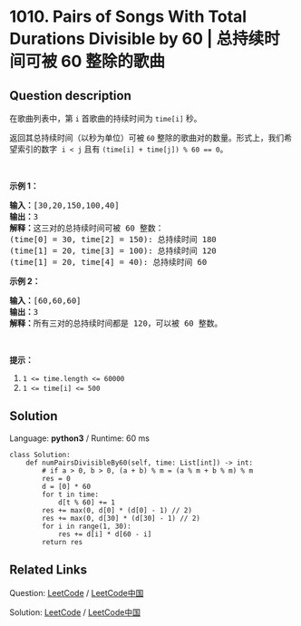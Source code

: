 # 1010. Pairs of Songs With Total Durations Divisible by 60 | 总持续时间可被 60 整除的歌曲

## Question description

<!--If you want to use the English description, use <p>In a list of songs, the <code>i</code>-th&nbsp;song has a duration of&nbsp;<code>time[i]</code> seconds.&nbsp;</p>

<p>Return the number of pairs of songs for which their total&nbsp;duration in seconds is divisible by <code>60</code>.&nbsp; Formally, we want the number of&nbsp;indices <code>i &lt; j</code> with <code>(time[i] + time[j]) % 60 == 0</code>.</p>

<p>&nbsp;</p>

<p><strong>Example 1:</strong></p>

<pre>
<strong>Input: </strong><span id="example-input-1-1">[30,20,150,100,40]</span>
<strong>Output: </strong><span id="example-output-1">3</span>
<strong>Explanation: </strong>Three pairs have a total duration divisible by 60:
(time[0] = 30, time[2] = 150): total duration 180
(time[1] = 20, time[3] = 100): total duration 120
(time[1] = 20, time[4] = 40): total duration 60
</pre>

<div>
<p><strong>Example 2:</strong></p>

<pre>
<strong>Input: </strong><span id="example-input-2-1">[60,60,60]</span>
<strong>Output: </strong><span id="example-output-2">3</span>
<strong>Explanation: </strong>All three pairs have a total duration of 120, which is divisible by 60.
</pre>
</div>

<p>&nbsp;</p>

<p><strong>Note:</strong></p>

<ol>
	<li><code>1 &lt;= time.length &lt;= 60000</code></li>
	<li><code>1 &lt;= time[i] &lt;= 500</code></li>
</ol> instead-->
<p>在歌曲列表中，第 <code>i</code> 首歌曲的持续时间为 <code>time[i]</code> 秒。</p>

<p>返回其总持续时间（以秒为单位）可被 <code>60</code> 整除的歌曲对的数量。形式上，我们希望索引的数字&nbsp;&nbsp;<code>i &lt; j</code> 且有&nbsp;<code>(time[i] + time[j]) % 60 == 0</code>。</p>

<p>&nbsp;</p>

<p><strong>示例 1：</strong></p>

<pre><strong>输入：</strong>[30,20,150,100,40]
<strong>输出：</strong>3
<strong>解释：</strong>这三对的总持续时间可被 60 整数：
(time[0] = 30, time[2] = 150): 总持续时间 180
(time[1] = 20, time[3] = 100): 总持续时间 120
(time[1] = 20, time[4] = 40): 总持续时间 60
</pre>

<p><strong>示例 2：</strong></p>

<pre><strong>输入：</strong>[60,60,60]
<strong>输出：</strong>3
<strong>解释：</strong>所有三对的总持续时间都是 120，可以被 60 整数。
</pre>

<p>&nbsp;</p>

<p><strong>提示：</strong></p>

<ol>
	<li><code>1 &lt;= time.length &lt;= 60000</code></li>
	<li><code>1 &lt;= time[i] &lt;= 500</code></li>
</ol>




## Solution

Language: **python3**  /  Runtime: 60 ms

```python3
class Solution:
    def numPairsDivisibleBy60(self, time: List[int]) -> int:
        # if a > 0, b > 0, (a + b) % m = (a % m + b % m) % m
        res = 0
        d = [0] * 60
        for t in time:
            d[t % 60] += 1
        res += max(0, d[0] * (d[0] - 1) // 2)
        res += max(0, d[30] * (d[30] - 1) // 2)
        for i in range(1, 30):
            res += d[i] * d[60 - i]
        return res
```



## Related Links

Question: [LeetCode](https://leetcode.com/problems/pairs-of-songs-with-total-durations-divisible-by-60/description/)  /  [LeetCode中国](https://leetcode-cn.com/problems/pairs-of-songs-with-total-durations-divisible-by-60/description/)

Solution: [LeetCode](https://leetcode.com/articles/pairs-of-songs-with-total-durations-divisible-by-60/)  /  [LeetCode中国](https://leetcode-cn.com/articles/pairs-of-songs-with-total-durations-divisible-by-60/)